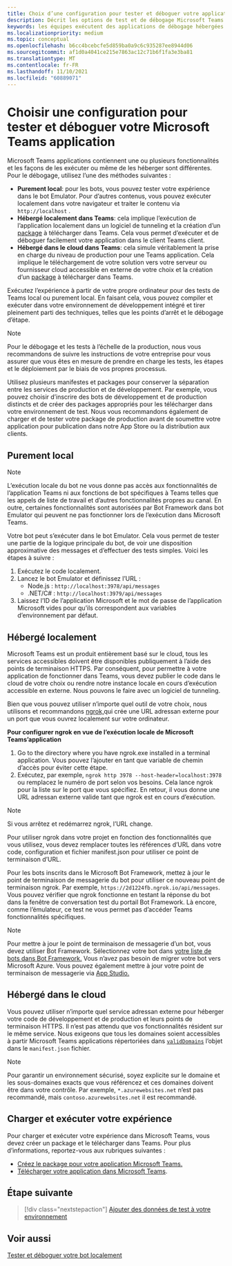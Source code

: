 ```yaml
---
title: Choix d’une configuration pour tester et déboguer votre application
description: Décrit les options de test et de débogage Microsoft Teams applications dans un environnement local et hébergé dans le cloud.
keywords: les équipes exécutent des applications de débogage hébergées localement sur le cloud
ms.localizationpriority: medium
ms.topic: conceptual
ms.openlocfilehash: b6cc4bcebcfe5d859ba0a9c6c935287ee8944d06
ms.sourcegitcommit: af1d0a4041ce215e7863ac12c71b6f1fa3e3ba81
ms.translationtype: MT
ms.contentlocale: fr-FR
ms.lasthandoff: 11/10/2021
ms.locfileid: "60889071"
---
```

# <a name="choose-a-setup-to-test-and-debug-your-microsoft-teams-app"></a>Choisir une configuration pour tester et déboguer votre Microsoft Teams application

Microsoft Teams applications contiennent une ou plusieurs fonctionnalités et les façons de les exécuter ou même de les héberger sont différentes. Pour le débogage, utilisez l’une des méthodes suivantes :

* **Purement local**: pour les bots, vous pouvez tester votre expérience dans le bot Emulator. Pour d’autres contenus, vous pouvez exécuter localement dans votre navigateur et traiter le contenu via `http://localhost` .
* **Hébergé localement dans Teams**: cela implique l’exécution de l’application localement dans un logiciel de tunneling et la création d’un [](~/concepts/deploy-and-publish/apps-upload.md) [package](~/concepts/build-and-test/apps-package.md) à télécharger dans Teams. Cela vous permet d’exécuter et de déboguer facilement votre application dans le client Teams client.
* **Hébergé dans le cloud dans Teams**: cela simule véritablement la prise en charge du niveau de production pour une Teams application. Cela implique le téléchargement de votre solution vers votre serveur ou fournisseur [](~/concepts/deploy-and-publish/apps-upload.md) cloud accessible en externe de votre choix et la création d’un [package](~/concepts/build-and-test/apps-package.md) à télécharger dans Teams.

Exécutez l’expérience à partir de votre propre ordinateur pour des tests de Teams local ou purement local. En faisant cela, vous pouvez compiler et exécuter dans votre environnement de développement intégré et tirer pleinement parti des techniques, telles que les points d’arrêt et le débogage d’étape.

> [!NOTE]
> Pour le débogage et les tests à l’échelle de la production, nous vous recommandons de suivre les instructions de votre entreprise pour vous assurer que vous êtes en mesure de prendre en charge les tests, les étapes et le déploiement par le biais de vos propres processus.

Utilisez plusieurs manifestes et packages pour conserver la séparation entre les services de production et de développement. Par exemple, vous pouvez choisir d’inscrire des bots de développement et de production distincts et de créer des packages appropriés pour les télécharger dans votre environnement de test. Nous vous recommandons également de charger et de tester votre package de production avant de soumettre votre application pour publication dans notre App Store ou la distribution aux clients.

## <a name="purely-local"></a>Purement local

> [!NOTE]
> L’exécution locale du bot ne vous donne pas accès aux fonctionnalités de l’application Teams ni aux fonctions de bot spécifiques à Teams telles que les appels de liste de travail et d’autres fonctionnalités propres au canal. En outre, certaines fonctionnalités sont autorisées par Bot Framework dans bot Emulator qui peuvent ne pas fonctionner lors de l’exécution dans Microsoft Teams.

Votre bot peut s’exécuter dans le bot Emulator. Cela vous permet de tester une partie de la logique principale du bot, de voir une disposition approximative des messages et d’effectuer des tests simples. Voici les étapes à suivre :

1. Exécutez le code localement.
2. Lancez le bot Emulator et définissez l’URL :
   * Node.js : `http://localhost:3978/api/messages`
   * .NET/C# : `http://localhost:3979/api/messages`
3. Laissez l’ID de l’application Microsoft et le mot de passe de l’application Microsoft vides pour qu’ils correspondent aux variables d’environnement par défaut.

## <a name="locally-hosted"></a>Hébergé localement

Microsoft Teams est un produit entièrement basé sur le cloud, tous les services accessibles doivent être disponibles publiquement à l’aide des points de terminaison HTTPS. Par conséquent, pour permettre à votre application de fonctionner dans Teams, vous devez publier le code dans le cloud de votre choix ou rendre notre instance locale en cours d’exécution accessible en externe. Nous pouvons le faire avec un logiciel de tunneling.

Bien que vous pouvez utiliser n’importe quel outil de votre choix, nous utilisons et recommandons [ngrok,](https://ngrok.com/download)qui crée une URL adressan externe pour un port que vous ouvrez localement sur votre ordinateur. 

**Pour configurer ngrok en vue de l’exécution locale de Microsoft Teams’application**

1. Go to the directory where you have ngrok.exe installed in a terminal application. Vous pouvez l’ajouter en tant que variable de chemin d’accès pour éviter cette étape.
2. Exécutez, par exemple, `ngrok http 3978 --host-header=localhost:3978` ou remplacez le numéro de port selon vos besoins.
   Cela lance ngrok pour la liste sur le port que vous spécifiez. En retour, il vous donne une URL adressan externe valide tant que ngrok est en cours d’exécution.

> [!NOTE]
> Si vous arrêtez et redémarrez ngrok, l’URL change.

Pour utiliser ngrok dans votre projet en fonction des fonctionnalités que vous utilisez, vous devez remplacer toutes les références d’URL dans votre code, configuration et fichier manifest.json pour utiliser ce point de terminaison d’URL.

Pour les bots inscrits dans le Microsoft Bot Framework, mettez à jour le point de terminaison de messagerie du bot pour utiliser ce nouveau point de terminaison ngrok. Par exemple, `https://2d1224fb.ngrok.io/api/messages`. Vous pouvez vérifier que ngrok fonctionne en testant la réponse du bot dans la fenêtre de conversation test du portail Bot Framework. Là encore, comme l’émulateur, ce test ne vous permet pas d’accéder Teams fonctionnalités spécifiques.

> [!NOTE]
> Pour mettre à jour le point de terminaison de messagerie d’un bot, vous devez utiliser Bot Framework. Sélectionnez votre bot dans [votre liste de bots dans Bot Framework.](https://dev.botframework.com/bots) Vous n’avez pas besoin de migrer votre bot vers Microsoft Azure. Vous pouvez également mettre à jour votre point de terminaison de messagerie via [App Studio.](~/concepts/build-and-test/app-studio-overview.md)

## <a name="cloud-hosted"></a>Hébergé dans le cloud

Vous pouvez utiliser n’importe quel service adressan externe pour héberger votre code de développement et de production et leurs points de terminaison HTTPS. Il n’est pas attendu que vos fonctionnalités résident sur le même service. Nous exigeons que tous les domaines soient accessibles à partir Microsoft Teams applications répertoriées dans [`validDomains`](~/resources/schema/manifest-schema.md#validdomains) l’objet dans le `manifest.json` fichier.

> [!NOTE]
> Pour garantir un environnement sécurisé, soyez explicite sur le domaine et les sous-domaines exacts que vous référencez et ces domaines doivent être dans votre contrôle. Par exemple, `*.azurewebsites.net` n’est pas recommandé, mais `contoso.azurewebsites.net` il est recommandé.

## <a name="load-and-run-your-experience"></a>Charger et exécuter votre expérience

Pour charger et exécuter votre expérience dans Microsoft Teams, vous devez créer un package et le télécharger dans Teams. Pour plus d’informations, reportez-vous aux rubriques suivantes :

* [Créez le package pour votre application Microsoft Teams.](~/concepts/build-and-test/apps-package.md)
* [Télécharger votre application dans Microsoft Teams](~/concepts/deploy-and-publish/apps-upload.md).

## <a name="next-step"></a>Étape suivante

> [!div class="nextstepaction"] 
> [Ajouter des données de test à votre environnement](~/concepts/build-and-test/test-data.md)

## <a name="see-also"></a>Voir aussi

[Tester et déboguer votre bot localement](../../bots/how-to/debug/locally-with-an-ide.md#test-and-debug-your-bot-locally)
